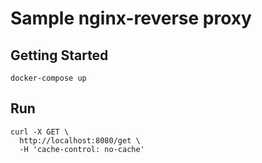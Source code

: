 # Sample nginx-reverse proxy

## Getting Started

```
docker-compose up
```

## Run

```
curl -X GET \
  http://localhost:8080/get \
  -H 'cache-control: no-cache'
```
